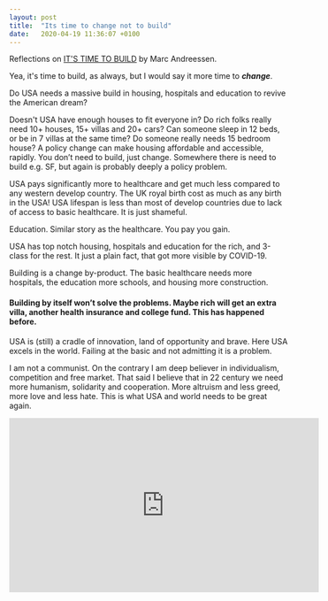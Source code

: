 ```yaml
---
layout: post
title:  "Its time to change not to build"
date:   2020-04-19 11:36:07 +0100
---
```



Reflections on [IT'S TIME TO BUILD](https://a16z.com/2020/04/18/its-time-to-build/) by Marc Andreessen.

Yea, it's time to build, as always, but I would say it more time to ***change***.

Do USA needs a massive build in housing, hospitals and education to revive the American dream?


Doesn't USA have enough houses to fit everyone in? Do rich folks really need 10+ houses, 15+ villas and 20+ cars? Can someone sleep in 12 beds, or be in 7 villas at the same time? Do someone really needs 15 bedroom house?
A policy change can make housing affordable and accessible, rapidly. You don’t need to build, just change. Somewhere there is need to build e.g. SF, but again is probably deeply a policy problem.

USA pays significantly more to healthcare and get much less compared to any western develop country. The UK royal birth cost as much as any birth in the USA! USA lifespan is less than most of develop countries due to lack of access to basic healthcare. It is just shameful.

Education. Similar story as the healthcare. You pay you gain.

USA has top notch housing, hospitals and education for the rich, and 3-class for the rest. It just a plain fact, that got more visible by COVID-19.

Building is a change by-product. The basic healthcare needs more hospitals, the education more schools, and housing more construction.

#### Building by itself won’t solve the problems. Maybe rich will get an extra villa, another health insurance and college fund. This has happened before.

USA is (still) a cradle of innovation, land of opportunity and brave. Here USA excels in the world. Failing at the basic and not admitting it is a problem.  

I am not a communist. On the contrary I am deep believer in individualism, competition and free market. That said I believe that in 22 century we need more humanism, solidarity and cooperation. More altruism and less greed, more love and less hate. This is what USA and world needs to be great again.


<iframe width="560" height="315" src="http://www.youtube.com/embed/eXvBjCO19QY?rel=0" frameborder="0" allowfullscreen></iframe>
